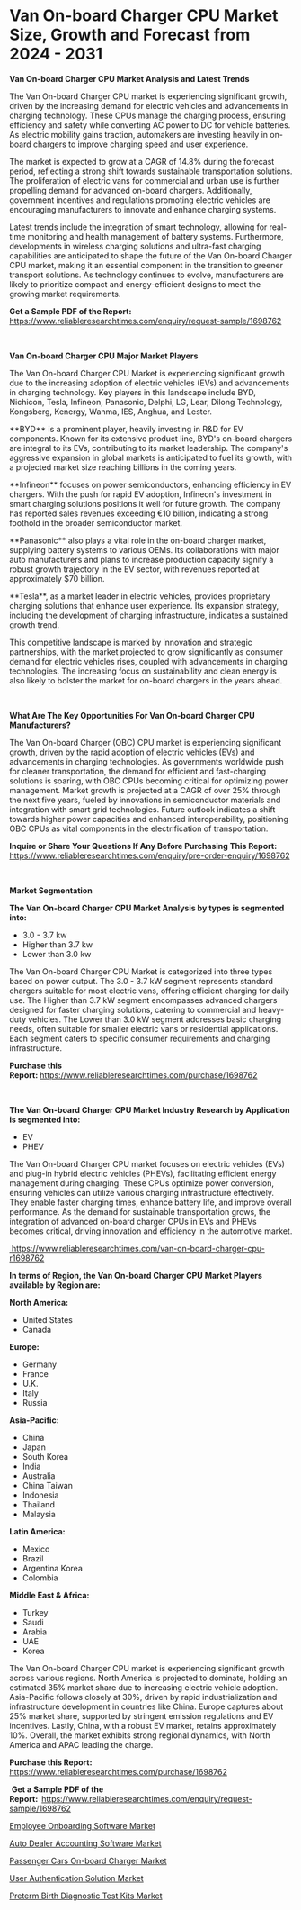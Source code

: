<p><h1>Van On-board Charger CPU Market Size, Growth and Forecast from 2024 - 2031</h1></p><p><strong>Van On-board Charger CPU Market Analysis and Latest Trends</strong></p>
<p><p>The Van On-board Charger CPU market is experiencing significant growth, driven by the increasing demand for electric vehicles and advancements in charging technology. These CPUs manage the charging process, ensuring efficiency and safety while converting AC power to DC for vehicle batteries. As electric mobility gains traction, automakers are investing heavily in on-board chargers to improve charging speed and user experience.</p><p>The market is expected to grow at a CAGR of 14.8% during the forecast period, reflecting a strong shift towards sustainable transportation solutions. The proliferation of electric vans for commercial and urban use is further propelling demand for advanced on-board chargers. Additionally, government incentives and regulations promoting electric vehicles are encouraging manufacturers to innovate and enhance charging systems. </p><p>Latest trends include the integration of smart technology, allowing for real-time monitoring and health management of battery systems. Furthermore, developments in wireless charging solutions and ultra-fast charging capabilities are anticipated to shape the future of the Van On-board Charger CPU market, making it an essential component in the transition to greener transport solutions. As technology continues to evolve, manufacturers are likely to prioritize compact and energy-efficient designs to meet the growing market requirements.</p></p>
<p><strong>Get a Sample PDF of the Report:&nbsp;</strong> <a href="https://www.reliableresearchtimes.com/enquiry/request-sample/1698762?utm_campaign=1719&utm_medium=2&utm_source=Github&utm_content=ia&utm_term=20102024&utm_id=van-on-board-charger-cpu">https://www.reliableresearchtimes.com/enquiry/request-sample/1698762</a></p>
<p>&nbsp;</p>
<p><strong>Van On-board Charger CPU Major Market Players</strong></p>
<p><p>The Van On-board Charger CPU Market is experiencing significant growth due to the increasing adoption of electric vehicles (EVs) and advancements in charging technology. Key players in this landscape include BYD, Nichicon, Tesla, Infineon, Panasonic, Delphi, LG, Lear, Dilong Technology, Kongsberg, Kenergy, Wanma, IES, Anghua, and Lester.</p><p>**BYD** is a prominent player, heavily investing in R&D for EV components. Known for its extensive product line, BYD's on-board chargers are integral to its EVs, contributing to its market leadership. The company's aggressive expansion in global markets is anticipated to fuel its growth, with a projected market size reaching billions in the coming years.</p><p>**Infineon** focuses on power semiconductors, enhancing efficiency in EV chargers. With the push for rapid EV adoption, Infineon's investment in smart charging solutions positions it well for future growth. The company has reported sales revenues exceeding €10 billion, indicating a strong foothold in the broader semiconductor market.</p><p>**Panasonic** also plays a vital role in the on-board charger market, supplying battery systems to various OEMs. Its collaborations with major auto manufacturers and plans to increase production capacity signify a robust growth trajectory in the EV sector, with revenues reported at approximately $70 billion.</p><p>**Tesla**, as a market leader in electric vehicles, provides proprietary charging solutions that enhance user experience. Its expansion strategy, including the development of charging infrastructure, indicates a sustained growth trend.</p><p>This competitive landscape is marked by innovation and strategic partnerships, with the market projected to grow significantly as consumer demand for electric vehicles rises, coupled with advancements in charging technologies. The increasing focus on sustainability and clean energy is also likely to bolster the market for on-board chargers in the years ahead.</p></p>
<p>&nbsp;</p>
<p><strong>What Are The Key Opportunities For Van On-board Charger CPU Manufacturers?</strong></p>
<p><p>The Van On-board Charger (OBC) CPU market is experiencing significant growth, driven by the rapid adoption of electric vehicles (EVs) and advancements in charging technologies. As governments worldwide push for cleaner transportation, the demand for efficient and fast-charging solutions is soaring, with OBC CPUs becoming critical for optimizing power management. Market growth is projected at a CAGR of over 25% through the next five years, fueled by innovations in semiconductor materials and integration with smart grid technologies. Future outlook indicates a shift towards higher power capacities and enhanced interoperability, positioning OBC CPUs as vital components in the electrification of transportation.</p></p>
<p><strong>Inquire or Share Your Questions If Any Before Purchasing This Report:</strong> <a href="https://www.reliableresearchtimes.com/enquiry/pre-order-enquiry/1698762?utm_campaign=1719&utm_medium=2&utm_source=Github&utm_content=ia&utm_term=20102024&utm_id=van-on-board-charger-cpu">https://www.reliableresearchtimes.com/enquiry/pre-order-enquiry/1698762</a></p>
<p>&nbsp;</p>
<p><strong>Market Segmentation</strong></p>
<p><strong>The Van On-board Charger CPU Market Analysis by types is segmented into:</strong></p>
<p><ul><li>3.0 - 3.7 kw</li><li>Higher than 3.7 kw</li><li>Lower than 3.0 kw</li></ul></p>
<p><p>The Van On-board Charger CPU Market is categorized into three types based on power output. The 3.0 - 3.7 kW segment represents standard chargers suitable for most electric vans, offering efficient charging for daily use. The Higher than 3.7 kW segment encompasses advanced chargers designed for faster charging solutions, catering to commercial and heavy-duty vehicles. The Lower than 3.0 kW segment addresses basic charging needs, often suitable for smaller electric vans or residential applications. Each segment caters to specific consumer requirements and charging infrastructure.</p></p>
<p><strong>Purchase this Report:&nbsp;</strong><a href="https://www.reliableresearchtimes.com/purchase/1698762?utm_campaign=1719&utm_medium=2&utm_source=Github&utm_content=ia&utm_term=20102024&utm_id=van-on-board-charger-cpu">https://www.reliableresearchtimes.com/purchase/1698762</a></p>
<p>&nbsp;</p>
<p><strong>The Van On-board Charger CPU Market Industry Research by Application is segmented into:</strong></p>
<p><ul><li>EV</li><li>PHEV</li></ul></p>
<p><p>The Van On-board Charger CPU market focuses on electric vehicles (EVs) and plug-in hybrid electric vehicles (PHEVs), facilitating efficient energy management during charging. These CPUs optimize power conversion, ensuring vehicles can utilize various charging infrastructure effectively. They enable faster charging times, enhance battery life, and improve overall performance. As the demand for sustainable transportation grows, the integration of advanced on-board charger CPUs in EVs and PHEVs becomes critical, driving innovation and efficiency in the automotive market.</p></p>
<p><a href="https://www.reliableresearchtimes.com/van-on-board-charger-cpu-r1698762?utm_campaign=1719&utm_medium=2&utm_source=Github&utm_content=ia&utm_term=20102024&utm_id=van-on-board-charger-cpu">&nbsp;https://www.reliableresearchtimes.com/van-on-board-charger-cpu-r1698762</a></p>
<p><strong>In terms of Region, the Van On-board Charger CPU Market Players available by Region are:</strong></p>
<p>
    <p> <strong> North America: </strong>
        <ul>
            <li>United States</li>
            <li>Canada</li>
        </ul>
        </p> 
    <p> <strong> Europe: </strong>
        <ul>
            <li>Germany</li>
            <li>France</li>
            <li>U.K.</li>
            <li>Italy</li>
            <li>Russia</li>
        </ul>
        </p> 
    <p> <strong> Asia-Pacific: </strong>
        <ul>
            <li>China</li>
            <li>Japan</li>
            <li>South Korea</li>
            <li>India</li>
            <li>Australia</li>
            <li>China Taiwan</li>
            <li>Indonesia</li>
            <li>Thailand</li>
            <li>Malaysia</li>
        </ul>
        </p> 
    <p> <strong> Latin America: </strong>
        <ul>
            <li>Mexico</li>
            <li>Brazil</li>
            <li>Argentina Korea</li>
            <li>Colombia</li>
        </ul>
        </p> 
    <p> <strong> Middle East & Africa: </strong>
        <ul>
            <li>Turkey</li>
            <li>Saudi</li>
            <li>Arabia</li>
            <li>UAE</li>
            <li>Korea</li>
        </ul>
    </p>
    </p>
<p><p>The Van On-board Charger CPU market is experiencing significant growth across various regions. North America is projected to dominate, holding an estimated 35% market share due to increasing electric vehicle adoption. Asia-Pacific follows closely at 30%, driven by rapid industrialization and infrastructure development in countries like China. Europe captures about 25% market share, supported by stringent emission regulations and EV incentives. Lastly, China, with a robust EV market, retains approximately 10%. Overall, the market exhibits strong regional dynamics, with North America and APAC leading the charge.</p></p>
<p><strong>Purchase this Report: </strong><a href="https://www.reliableresearchtimes.com/purchase/1698762?utm_campaign=1719&utm_medium=2&utm_source=Github&utm_content=ia&utm_term=20102024&utm_id=van-on-board-charger-cpu">https://www.reliableresearchtimes.com/purchase/1698762</a></p>
<p>&nbsp;<strong>Get a Sample PDF of the Report:&nbsp;&nbsp;</strong><a href="https://www.reliableresearchtimes.com/enquiry/request-sample/1698762?utm_campaign=1719&utm_medium=2&utm_source=Github&utm_content=ia&utm_term=20102024&utm_id=van-on-board-charger-cpu">https://www.reliableresearchtimes.com/enquiry/request-sample/1698762</a></p>
<p><strong></strong></p>
<p><p><a href="https://www.linkedin.com/pulse/employee-onboarding-software-market-analysis-report-global-insights-tdcac?utm_campaign=1719&utm_medium=2&utm_source=Github&utm_content=ia&utm_term=20102024&utm_id=van-on-board-charger-cpu">Employee Onboarding Software Market</a></p><p><a href="https://www.linkedin.com/pulse/digital-transformation-auto-dealer-accounting-software-ciu9c?utm_campaign=1719&utm_medium=2&utm_source=Github&utm_content=ia&utm_term=20102024&utm_id=van-on-board-charger-cpu">Auto Dealer Accounting Software Market</a></p><p><a href="https://github.com/BesaLoshi2000/Market-Research-Report-List-1/blob/main/passenger-cars-on-board-charger-market.md?utm_campaign=1719&utm_medium=2&utm_source=Github&utm_content=ia&utm_term=20102024&utm_id=van-on-board-charger-cpu">Passenger Cars On-board Charger Market</a></p><p><a href="https://www.linkedin.com/pulse/user-authentication-solution-market-penetration-strategies-untapped-vl1gc?utm_campaign=1719&utm_medium=2&utm_source=Github&utm_content=ia&utm_term=20102024&utm_id=van-on-board-charger-cpu">User Authentication Solution Market</a></p><p><a href="https://www.linkedin.com/pulse/preterm-birth-diagnostic-test-kits-market-drivers-challenges-uksoc?utm_campaign=1719&utm_medium=2&utm_source=Github&utm_content=ia&utm_term=20102024&utm_id=van-on-board-charger-cpu">Preterm Birth Diagnostic Test Kits Market</a></p></p>